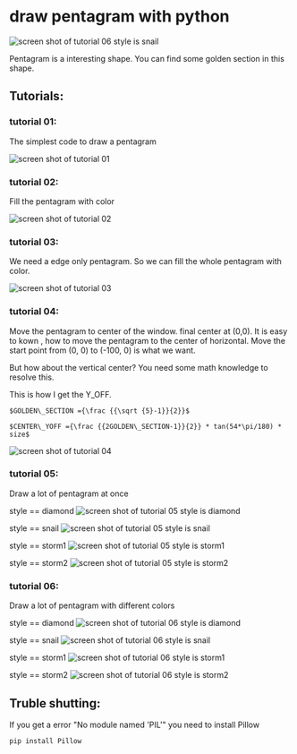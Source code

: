 # draw pentagram with python

![screen shot of tutorial 06 style is  snail](screen_capture/t06_SNAIL.png)

Pentagram is a interesting shape. You can find some golden section in this shape.

## Tutorials:

### tutorial 01:

The simplest code to draw a pentagram

![screen shot of tutorial 01](screen_capture/t01.png)

### tutorial 02:

Fill the pentagram with color

![screen shot of tutorial 02](screen_capture/t02.png)

### tutorial 03:

We need a edge only pentagram.
So we can fill the whole pentagram with color.

![screen shot of tutorial 03](screen_capture/t03.png)

### tutorial 04:

Move the pentagram to center of the window. final center at (0,0).
It is easy to kown , how to move the pentagram to the center of horizontal.
Move the start point from (0, 0) to (-100, 0) is what we want.

But how about the vertical center?
You need some math knowledge to resolve this.

This is how I get the Y_OFF.

`$GOLDEN\_SECTION ={\frac {{\sqrt {5}-1}}{2}}$`

`$CENTER\_YOFF ={\frac {{2GOLDEN\_SECTION-1}}{2}} * tan(54*\pi/180) * size$`

![screen shot of tutorial 04](screen_capture/t04.png)

### tutorial 05:

Draw a lot of pentagram at once

style == diamond
![screen shot of tutorial 05 style is  diamond](screen_capture/t05_DIAMOND.png)

style == snail
![screen shot of tutorial 05 style is  snail](screen_capture/t05_SNAIL.png)

style == storm1
![screen shot of tutorial 05 style is  storm1](screen_capture/t05_STORM1.png)

style == storm2
![screen shot of tutorial 05 style is  storm2](screen_capture/t05_STORM2.png)


### tutorial 06:
Draw a lot of pentagram with different colors

style == diamond
![screen shot of tutorial 06 style is  diamond](screen_capture/t06_DIAMOND.png)

style == snail
![screen shot of tutorial 06 style is  snail](screen_capture/t06_SNAIL.png)

style == storm1
![screen shot of tutorial 06 style is  storm1](screen_capture/t06_STORM1.png)

style == storm2
![screen shot of tutorial 06 style is  storm2](screen_capture/t06_STORM2.png)

## Truble shutting:

If you get a error "No module named 'PIL'"
you need to install Pillow

```bash
pip install Pillow
```
